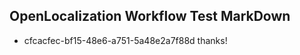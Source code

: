 ## OpenLocalization Workflow Test MarkDown
* cfcacfec-bf15-48e6-a751-5a48e2a7f88d thanks!

<!--HONumber=Jul16_HO5-->



